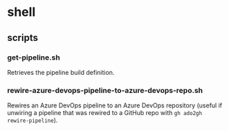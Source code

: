 # shell

## scripts

### get-pipeline.sh

Retrieves the pipeline build definition.

### rewire-azure-devops-pipeline-to-azure-devops-repo.sh

Rewires an Azure DevOps pipeline to an Azure DevOps repository (useful if unwiring a pipeline that was rewired to a GitHub repo with `gh ado2gh rewire-pipeline`).
